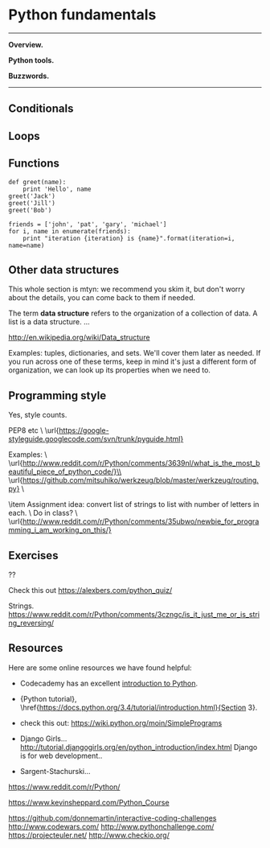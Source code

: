 # Python fundamentals


---
**Overview.**   

**Python tools.**  

**Buzzwords.** 

---


## Conditionals 



## Loops 



## Functions 


```
def greet(name):
    print 'Hello', name
greet('Jack')
greet('Jill')
greet('Bob')
```

```
friends = ['john', 'pat', 'gary', 'michael']
for i, name in enumerate(friends):
    print "iteration {iteration} is {name}".format(iteration=i, name=name)
```


##  Other data structures

This whole section is mtyn:  we recommend you skim it, but don't worry about the details, you can come back to them if needed.  

The term **data structure** refers to the organization of a collection of data.  A list is a data structure.  ...  

http://en.wikipedia.org/wiki/Data_structure

Examples: tuples, dictionaries, and sets.  We'll cover them later as needed.
If you run across one of these terms, keep in mind it's just a different form
of organization, we can look up its properties when we need to.


## Programming style

Yes, style counts.  

PEP8 etc \\
\url{https://google-styleguide.googlecode.com/svn/trunk/pyguide.html}

Examples:  \\
\url{http://www.reddit.com/r/Python/comments/3639nl/what_is_the_most_beautiful_piece_of_python_code/}\\
\url{https://github.com/mitsuhiko/werkzeug/blob/master/werkzeug/routing.py} \\


\item Assignment idea:  convert list of strings to list with number of letters in each.  \\
Do in class?  \\
\url{http://www.reddit.com/r/Python/comments/35ubwo/newbie_for_programming_i_am_working_on_this/}




##  Exercises

??

Check this out https://alexbers.com/python_quiz/ 

Strings.  https://www.reddit.com/r/Python/comments/3czngc/is_it_just_me_or_is_string_reversing/

## Resources 

Here are some online resources we have found helpful:  


* Codecademy has an excellent [introduction to Python](http://www.codecademy.com/en/tracks/python).

*  {Python tutorial},
\href{https://docs.python.org/3.4/tutorial/introduction.html}{Section 3}.


* check this out:  https://wiki.python.org/moin/SimplePrograms

* Django Girls...  http://tutorial.djangogirls.org/en/python_introduction/index.html
Django is for web development..



* Sargent-Stachurski...

https://www.reddit.com/r/Python/

https://www.kevinsheppard.com/Python_Course 


https://github.com/donnemartin/interactive-coding-challenges 
http://www.codewars.com/
http://www.pythonchallenge.com/
https://projecteuler.net/
http://www.checkio.org/